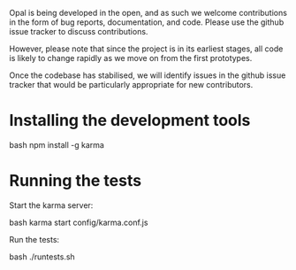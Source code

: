 Opal is being developed in the open, and as such we welcome contributions in the form of bug reports, documentation, and code.  Please use the github issue tracker to discuss contributions.

However, please note that since the project is in its earliest stages, all code is likely to change rapidly as we move on from the first prototypes.

Once the codebase has stabilised, we will identify issues in the github issue tracker that would be particularly appropriate for new contributors.




 Installing the development tools
 ================================

 bash
 npm install -g karma


 Running the tests
 =================

 Start the karma server:

 bash
 karma start config/karma.conf.js


 Run the tests:

 bash
 ./runtests.sh
